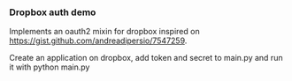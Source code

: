### Dropbox auth demo

Implements an oauth2 mixin for dropbox inspired on https://gist.github.com/andreadipersio/7547259.

Create an application on dropbox, add token and secret to main.py and run it with python main.py

